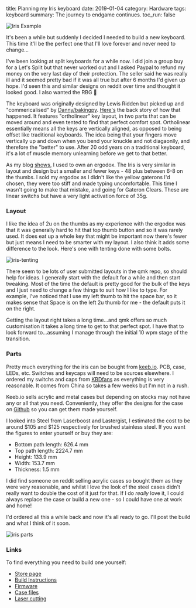title: Planning my Iris keyboard
date: 2019-01-04
category: Hardware
tags: keyboard
summary: The journey to endgame continues. 
toc_run: false

![Iris Example](/images/iris-example.jpg)

It's been a while but suddenly I decided I needed to build a new keyboard. This time it'll be the perfect one that I'll love forever and never need to change...

I've been looking at split keyboards for a while now. I did join a group buy for a Let's Split but that never worked out and I asked Paypal to refund my money on the very last day of their protection. The seller said he was really ill and it seemed pretty bad if it was all true but after 6 months I'd given up hope. I'd seen this and similar designs on reddit over time and thought it looked good. I also wanted the RBG 🕺

The keyboard was originally designed by Lewis Ridden but picked up and "commericalised" by [Danny/bakingpy](https://keeb.io). [Here's]( https://medium.com/@keebio/lewis-ridden-and-the-story-behind-the-iris-7a70b03cfb80) the back story of how that happened. It features "ortholinear" key layout, in two parts that can be moved around and even tented to find that perfect comfort spot. Ortholinear essentially means all the keys are vertically aligned, as opposed to being offset like traditional keyboards. The idea being that your fingers move vertically up and down when you bend your knuckle and not diagaonlly, and therefore the "better" to use. After 20 odd years on a traditional keyboard, it's a lot of muscle memory unlearning before we get to that better. 

As my blog [shows]({filename}setting-up-and-using-my-ergodox.md), I used to own an ergodox. The Iris is very similar in layout and design but a smaller and fewer keys - 48 plus between 6-8 on the thumbs. I sold my ergodox as I didn't like the yellow gaterons I'd chosen, they were too stiff and made typing uncomfortable. This time I wasn't going to make that mistake, and going for Gateron Clears. These are linear switchs but have a very light activation force of 35g.

### Layout

I like the idea of 2u on the thumbs as my experience with the ergodox was that it was generally hard to hit that top thumb button and so it was rarely used. It does eat up a whole key that might be important now there's fewer but just means I need to be smarter with my layout. I also think it adds some difference to the look. Here's one with tenting done with some bolts.

![iris-tenting](/images/iris-tent.jpg)

There seem to be lots of user submitted layouts in the qmk repo, so should help for ideas. I generally start with the default for a while and then start tweaking. Most of the time the default is pretty good for the bulk of the keys and I just need to change a few things to suit how I like to type. For example, I've noticed that I use my left thumb to hit the space bar, so it makes sense that Space is on the left 2u thumb for me - the default puts it on the right.

Getting the layout right takes a long time...and qmk offers so much customisation it takes a long time to get to that perfect spot. I have that to look forward to...assuming I manage through the initial 10 wpm stage of the transition.


### Parts

Pretty much everything for the iris can be bought from [keeb.io](https://keeb.io). PCB, case, LEDs, etc. Switches and keycaps will need to be sources elsewhere. I ordered my switchs and caps from [KBDfans](https://kbdfans.cn/) as everything is very reasonable. It comes from China so takes a few weeks but I'm not in a rush.

Keeb.io sells acrylic and metal cases but depending on stocks may not have any or all that you need. Conveniently, they offer the designs for the case on [Github](https://github.com/keebio/iris-case) so you can get them made yourself.

I looked into Steel from Laserboost and Lastergist, I estimated the cost to be around $105 and $125 respectively for brushed stainless steel. If you want the figures to enter yourself or buy they are:


* Bottom path length: 626.4 mm
* Top path length: 2224.7 mm
* Height: 133.9 mm
* Width: 153.7 mm
* Thickness: 1.5 mm

I did find someone on reddit selling acrylic cases so bought them as they were very reasonable, and whilst I love the look of the steel cases didn't really want to double the cost of it just for that. If I do *really* love it, I could always replace the case or build a new one - so I could have one at work and home!

I'd ordered all this a while back and now it's all ready to go. I'll post the build and what I think of it soon.

![iris parts](/images/iris-parts.jpg)

### Links

To find everything you need to build one yourself:

* [Store page](https://keeb.io/collections/split-keyboard-parts/products/iris-keyboard-split-ergonomic-keyboard)
* [Build Instructions](https://docs.keeb.io/iris-build-guide/)
* [Firmware](https://github.com/qmk/qmk_firmware/tree/master/keyboards/iris)
* [Case files](https://github.com/keebio/iris-case)
* [Laser cutting](https://shop.laserboost.com)
